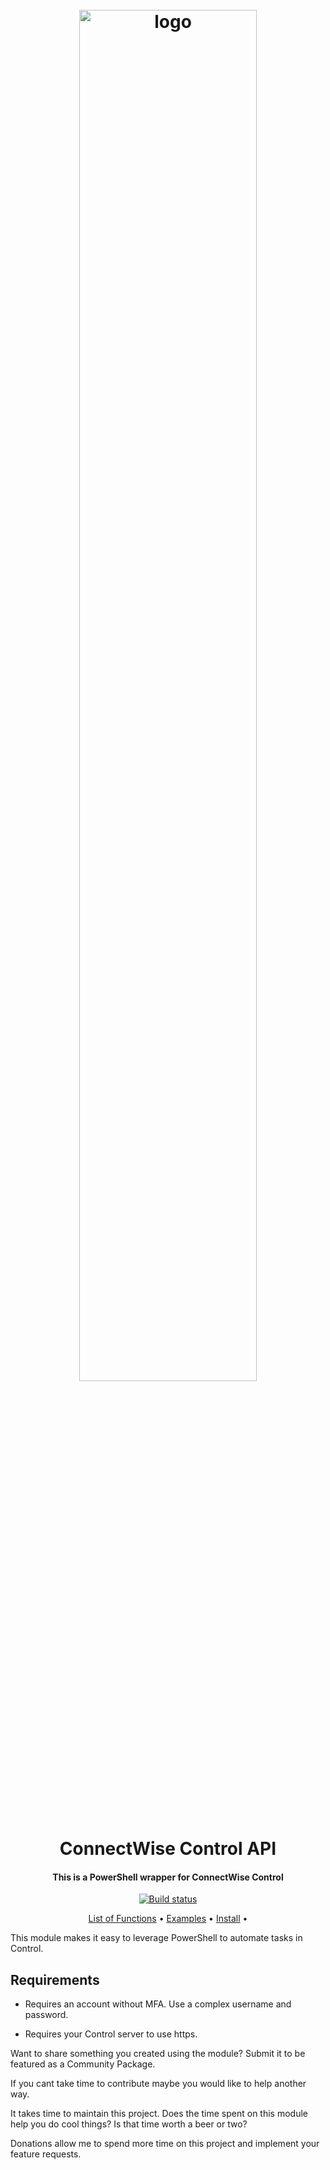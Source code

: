 <h1 align="center">
  <br>
  <img src=".\Media\control-horiz-master.webp" alt="logo" width = 75% ></a>
  <br>
  ConnectWise Control API
  <br>
</h1>

<h4 align="center">

This is a PowerShell wrapper for ConnectWise Control

</h4>

<div align="center">

[![Build status](https://ci.appveyor.com/api/projects/status/1goqi5aldbm6p2oe?svg=true)](https://ci.appveyor.com/project/droorda/connectwisecontrolapi)
<!-- [![Codacy Badge](https://api.codacy.com/project/badge/Grade/8aa3633cda3d41d5baa5e9f595b8124f)](https://www.codacy.com/gh/christaylorcodes/ConnectWiseControlAPI/dashboard?utm_source=github.com&amp;utm_medium=referral&amp;utm_content=christaylorcodes/ConnectWiseControlAPI&amp;utm_campaign=Badge_Grade) -->
<!-- [![Gallery](https://img.shields.io/powershellgallery/v/ConnectWiseControlAPI?label=PS%20Gallery&logo=powershell&logoColor=white)](https://www.powershellgallery.com/packages/ConnectWiseControlAPI) -->
<!-- [![Donate](https://img.shields.io/badge/$-donate-ff69b4.svg?maxAge=2592000&amp;style=flat)](https://github.com/christaylorcodes/GitHub-Template/blob/main/DONATE.md) -->

</div>
<p align="center">
    <a href="ConnectWiseControlAPI_Functions.md">List of Functions</a> •
    <a href="./Examples">Examples</a> •
    <a href="#install">Install</a> •
    <!-- <a href="https://github.com/christaylorcodes/GitHub-Template/blob/main/CONTRIBUTING.md">Contribute</a> • -->
    <!-- <a href="https://github.com/christaylorcodes/GitHub-Template/blob/main/CONTRIBUTING.md#reporting-bugs">Submit a Bug</a> • -->
    <!-- <a href="https://github.com/christaylorcodes/GitHub-Template/blob/main/CONTRIBUTING.md#suggesting-enhancements">Request a Feature</a> -->
</p>

<!-- Summary -->

This module makes it easy to leverage PowerShell to automate tasks in Control.

<!-- Summary -->

<!-- ## [Install](https://www.powershellgallery.com/packages/ConnectWiseControlAPI) -->

 <!-- The module can be easily installed from the [PowerShellGallery](https://www.powershellgallery.com/packages/ConnectWiseControlAPI) -->

<!-- ```powershell
Install-Module 'ConnectWiseControlAPI'
``` -->

<!-- >If you are having issues accessing the PowerShell Gallery check out my [repair script](https://github.com/christaylorcodes/Initialize-PSGallery) -->


## Requirements

* Requires an account without MFA. Use a complex username and password.

* Requires your Control server to use https.

<!-- ## [Contributing](https://github.com/christaylorcodes/GitHub-Template/blob/main/CONTRIBUTING.md) -->

<!-- If you use this project please give it a star and follow so you can get updated when new features are released. This also lets me know what projects are getting used and what ones I should dedicate more time to. If you want to get more involved please see the [contributing page](https://github.com/christaylorcodes/GitHub-Template/blob/main/CONTRIBUTING.md). Projects need all kinds of help even if you don't know how to code. -->

Want to share something you created using the module? Submit it to be featured as a Community Package.

<!-- ## [Donating](https://github.com/christaylorcodes/GitHub-Template/blob/main/DONATE.md) -->

If you cant take time to contribute maybe you would like to help another way.

It takes time to maintain this project. Does the time spent on this module help you do cool things? Is that time worth a beer or two?

Donations allow me to spend more time on this project and implement your feature requests.
